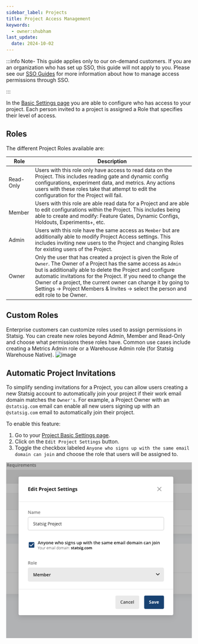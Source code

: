 ```yaml
---
sidebar_label: Projects
title: Project Access Management
keywords:
  - owner:shubham
last_update:
  date: 2024-10-02
---
```

:::info 
Note- This guide applies only to our on-demand customers. If you are an organization who has set up SSO, this guide will not apply to you. Please see our [SSO Guides](/access-management/sso/overview) for more information about how to manage access permissions through SSO. 

:::

In the [Basic Settings page](https://console.statsig.com/24vDD6KOtLJqjrw1Y6oj4C/settings) you are able to configure who has access to your project. Each person invited to a project is assigned a Role that specifies their level of access. 

## Roles 

The different Project Roles available are:

| Role | Description |
|-----------|-------------|
| Read-Only | Users with this role only have access to read data on the Project. This includes reading gate and dynamic config configurations, experiment data, and metrics. Any actions users with these roles take that attempt to edit the configuration for the Project will fail. |
| Member | Users with this role are able read data for a Project and are able to edit configurations within the Project. This includes being able to create and modify: Feature Gates, Dynamic Configs, Holdouts, Experiments+, etc. |
| Admin | Users with this role have the same access as `Member` but are additionally able to modify Project Access settings. This includes inviting new users to the Project and changing Roles for existing users of the Project. |
| Owner | Only the user that has created a project is given the Role of `Owner`. The Owner of a Project has the same access as `Admin` but is additionally able to delete the Project and configure automatic invitations for the Project. If you need to change the Owner of a project, the current owner can change it by going to Settings -> Project Members & Invites -> select the person and edit role to be Owner. |

## Custom Roles
Enterprise customers can customize roles used to assign permissions in Statsig. You can create new roles beyond Admin, Member and Read-Only and choose what permissions these roles have. Common use cases include creating a Metrics Admin role or a Warehouse Admin role (for Statsig Warehouse Native).
![image](https://github.com/statsig-io/docs/assets/112416832/1b5a0601-6311-401e-87e3-5d1055a025e7)

## Automatic Project Invitations

To simplify sending invitations for a Project, you can allow users creating a new Statsig account to automatically join your project if their work email domain matches the `Owner's`. For example, a Project Owner with an `@statsig.com` email can enable all new users signing up with an `@statsig.com` email to automatically join their project.

To enable this feature:

1. Go to your [Project Basic Settings page](https://console.statsig.com/24vDD6KOtLJqjrw1Y6oj4C/settings).
2. Click on the `Edit Project Settings` button.
3. Toggle the checkbox labeled `Anyone who signs up with the same email domain can join` and choose the role that users will be assigned to.

![Automatic Project Invitations](../../static/img/access-management/edit-project-settings.png)
